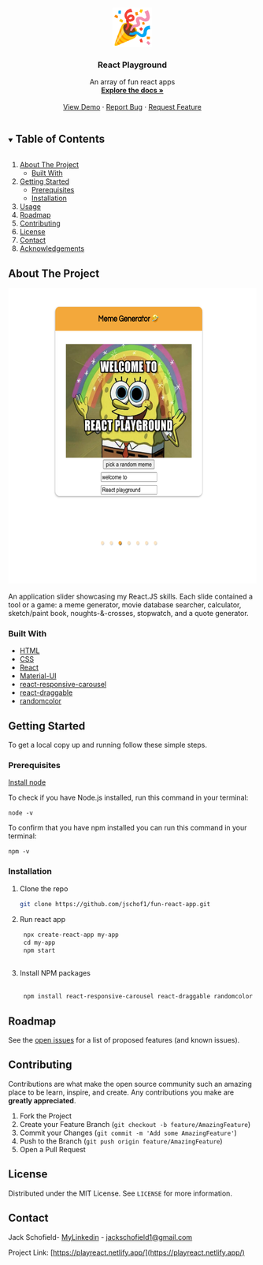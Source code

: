 <!--
*** Thanks for checking out the Best-README-Template. If you have a suggestion
*** that would make this better, please fork the repo and create a pull request
*** or simply open an issue with the tag "enhancement".
*** Thanks again! Now go create something AMAZING! :D
***
***
***
*** To avoid retyping too much info. Do a search and replace for the following:
*** jschof1, fun-react-app, twitter_handle, jackschofield1@gmail.com, React Playground, An array of fun react apps
-->



<!-- PROJECT SHIELDS -->
<!--
*** I'm using markdown "reference style" links for readability.
*** Reference links are enclosed in brackets [ ] instead of parentheses ( ).
*** See the bottom of this document for the declaration of the reference variables
*** for contributors-url, forks-url, etc. This is an optional, concise syntax you may use.
*** https://www.markdownguide.org/basic-syntax/#reference-style-links
-->



<!-- PROJECT LOGO -->
<br />
<p align="center">
  <a href="https://github.com/jschof1/fun-react-app">
    <img src="./play.png" alt="Logo" width="80" height="80">
  </a>

  <h3 align="center">React Playground</h3>

  <p align="center">
    An array of fun react apps
    <br />
    <a href="https://github.com/jschof1/fun-react-app"><strong>Explore the docs »</strong></a>
    <br />
    <br />
    <a href="https://playreact.netlify.app/">View Demo</a>
    ·
    <a href="https://github.com/jschof1/fun-react-app/issues">Report Bug</a>
    ·
    <a href="https://github.com/jschof1/fun-react-app/issues">Request Feature</a>
  </p>
</p>



<!-- TABLE OF CONTENTS -->
<details open="open">
  <summary><h2 style="display: inline-block">Table of Contents</h2></summary>
  <ol>
    <li>
      <a href="#about-the-project">About The Project</a>
      <ul>
        <li><a href="#built-with">Built With</a></li>
      </ul>
    </li>
    <li>
      <a href="#getting-started">Getting Started</a>
      <ul>
        <li><a href="#prerequisites">Prerequisites</a></li>
        <li><a href="#installation">Installation</a></li>
      </ul>
    </li>
    <li><a href="#usage">Usage</a></li>
    <li><a href="#roadmap">Roadmap</a></li>
    <li><a href="#contributing">Contributing</a></li>
    <li><a href="#license">License</a></li>
    <li><a href="#contact">Contact</a></li>
    <li><a href="#acknowledgements">Acknowledgements</a></li>
  </ol>
</details>



<!-- ABOUT THE PROJECT -->
## About The Project
<p align="center">
  <a href="https://github.com/jschof1/fun-react-app">
    <img src="./Screenshot 2021-03-02 at 15.22.06.png" alt="Logo" width="600" height="600">
  </a>

<p>
An application slider showcasing my React.JS skills. Each slide contained a tool or a game:
a meme generator, movie database searcher, calculator, sketch/paint book,
noughts-&-crosses, stopwatch, and a quote generator.
</p>

### Built With

* [HTML](https://developer.mozilla.org/en-US/docs/Web/HTML)
* [CSS](https://developer.mozilla.org/en-US/docs/Web/CSS)
* [React](https://reactjs.org/)
* [Material-UI](https://material-ui.com/)
* [react-responsive-carousel](https://www.npmjs.com/package/react-responsive-carousel)
* [react-draggable](https://www.npmjs.com/package/react-draggable)
* [randomcolor](https://www.npmjs.com/package/randomcolor)


<!-- GETTING STARTED -->
## Getting Started

To get a local copy up and running follow these simple steps.

### Prerequisites

[Install node](https://nodejs.org/en/download/)

To check if you have Node.js installed, run this command in your terminal:
```
node -v
`````
To confirm that you have npm installed you can run this command in your terminal:
```
npm -v
````
### Installation

1. Clone the repo
   ```sh
   git clone https://github.com/jschof1/fun-react-app.git
   ```
2. Run react app
   ```  
    npx create-react-app my-app
    cd my-app
    npm start
  
3. Install NPM packages
   ```sh
    
    npm install react-responsive-carousel react-draggable randomcolor 

   ```


<!-- ROADMAP -->
## Roadmap

See the [open issues](https://github.com/jschof1/fun-react-app/issues) for a list of proposed features (and known issues).



<!-- CONTRIBUTING -->
## Contributing

Contributions are what make the open source community such an amazing place to be learn, inspire, and create. Any contributions you make are **greatly appreciated**.

1. Fork the Project
2. Create your Feature Branch (`git checkout -b feature/AmazingFeature`)
3. Commit your Changes (`git commit -m 'Add some AmazingFeature'`)
4. Push to the Branch (`git push origin feature/AmazingFeature`)
5. Open a Pull Request



<!-- LICENSE -->
## License

Distributed under the MIT License. See `LICENSE` for more information.



<!-- CONTACT -->
## Contact

Jack Schofield- [MyLinkedin](https://www.linkedin.com/in/jack-schofield-developer/) - jackschofield1@gmail.com

Project Link: [https://playreact.netlify.app/](https://playreact.netlify.app/)




<!-- MARKDOWN LINKS & IMAGES -->
<!-- https://www.markdownguide.org/basic-syntax/#reference-style-links -->
[contributors-shield]: https://img.shields.io/github/contributors/jschof1/repo.svg?style=for-the-badge
[contributors-url]: https://github.com/jschof1/repo/graphs/contributors
[forks-shield]: https://img.shields.io/github/forks/jschof1/repo.svg?style=for-the-badge
[forks-url]: https://github.com/jschof1/repo/network/members
[stars-shield]: https://img.shields.io/github/stars/jschof1/repo.svg?style=for-the-badge
[stars-url]: https://github.com/jschof1/repo/stargazers
[issues-shield]: https://img.shields.io/github/issues/jschof1/repo.svg?style=for-the-badge
[issues-url]: https://github.com/jschof1/repo/issues
[license-shield]: https://img.shields.io/github/license/jschof1/repo.svg?style=for-the-badge
[license-url]: https://github.com/jschof1/repo/blob/master/LICENSE.txt
[linkedin-shield]: https://img.shields.io/badge/-LinkedIn-black.svg?style=for-the-badge&logo=linkedin&colorB=555
[linkedin-url]: https://linkedin.com/in/jschof1
